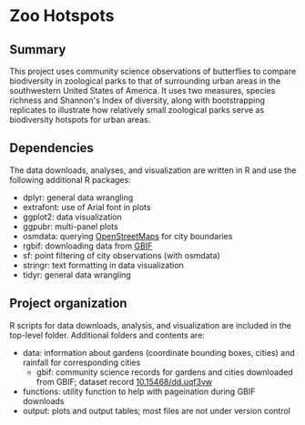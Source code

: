 # Zoo Hotspots

## Summary

This project uses community science observations of butterflies to compare 
biodiversity in zoological parks to that of surrounding urban areas in the 
southwestern United States of America. It uses two measures, species richness 
and Shannon's Index of diversity, along with bootstrapping replicates to 
illustrate how relatively small zoological parks serve as biodiversity 
hotspots for urban areas.

## Dependencies

The data downloads, analyses, and visualization are written in R and use the 
following additional R packages:

+ dplyr: general data wrangling
+ extrafont: use of Arial font in plots
+ ggplot2: data visualization
+ ggpubr: multi-panel plots
+ osmdata: querying [OpenStreetMaps](https://www.openstreetmap.org) for city 
boundaries
+ rgbif: downloading data from [GBIF](https://gbif.org)
+ sf: point filtering of city observations (with osmdata)
+ stringr: text formatting in data visualization
+ tidyr: general data wrangling

## Project organization

R scripts for data downloads, analysis, and visualization are included in the 
top-level folder. Additional folders and contents are:

+ data: information about gardens (coordinate bounding boxes, cities) and 
rainfall for corresponding cities
    + gbif: community science records for gardens and cities downloaded from 
    GBIF; dataset record [10.15468/dd.uqf3vw](https://doi.org/10.15468/dd.uqf3vw)
+ functions: utility function to help with pageination during GBIF downloads
+ output: plots and output tables; most files are not under version control
